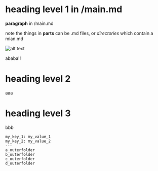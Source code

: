 # heading level 1 in /main.md

**paragraph** in /main.md

note the things in **parts** can be .md files, or *directories* which
contain a mian.md

![alt text](./panasonic_amorton_indoor_list.png)

ababa!!

# heading level 2

aaa

# heading level 3

bbb

``` parts
my_key_1: my_value_1
my_key_2: my_value_2
---
a_outerfolder
b_outerfolder
c_outerfolder
d_outerfolder
```
